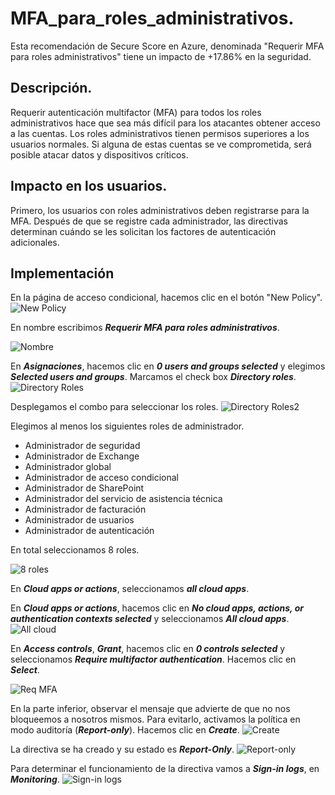 # MFA_para_roles_administrativos.

Esta recomendación de Secure Score en Azure, denominada "Requerir MFA para roles administrativos" tiene un impacto de +17.86% en la seguridad. 

## Descripción. 
Requerir autenticación multifactor (MFA) para todos los roles administrativos hace que sea más difícil para los atacantes obtener acceso a las cuentas. Los roles administrativos tienen permisos superiores a los usuarios normales. Si alguna de estas cuentas se ve comprometida, será posible atacar datos y dispositivos críticos.

## Impacto en los usuarios.
Primero, los usuarios con roles administrativos deben registrarse para la MFA. Después de que se registre cada administrador, las directivas determinan cuándo se les solicitan los factores de autenticación adicionales.

## Implementación

En la página de acceso condicional, hacemos clic en el botón "New Policy".
![New Policy](./img/202303140952.png)

En nombre escribimos ***Requerir MFA para roles administrativos***.

![Nombre](./img/202303141000.png)

En ***Asignaciones***, hacemos clic en ***0 users and groups selected*** y elegimos ***Selected users and groups***. Marcamos el check box ***Directory roles***.
![Directory Roles](./img/202303141007.png)

Desplegamos el combo para seleccionar los roles.
![Directory Roles2](./img/202303141008.png)

Elegimos al menos los siguientes roles de administrador.
* Administrador de seguridad
* Administrador de Exchange
* Administrador global
* Administrador de acceso condicional
* Administrador de SharePoint
* Administrador del servicio de asistencia técnica
* Administrador de facturación
* Administrador de usuarios
* Administrador de autenticación

En total seleccionamos 8 roles.

![8 roles](./img/202303141011.png)

En ***Cloud apps or actions***, seleccionamos ***all cloud apps***.

En ***Cloud apps or actions***, hacemos clic en ***No cloud apps, actions, or authentication contexts selected*** y seleccionamos ***All cloud apps***.
![All cloud](./img/202303141013.png)

En ***Access controls***, ***Grant***, hacemos clic en ***0 controls selected*** y seleccionamos ***Require multifactor authentication***. Hacemos clic en ***Select***.

![Req MFA](./img/202303141016.png)

En la parte inferior, observar el mensaje que advierte de que no nos bloqueemos a nosotros mismos. Para evitarlo, activamos la política en modo auditoría (***Report-only***). Hacemos clic en ***Create***.
![Create](./img/202303141018.png)

La directiva se ha creado y su estado es ***Report-Only***.
![Report-only](./img/202303141021.png)

Para determinar el funcionamiento de la directiva vamos a ***Sign-in logs***, en ***Monitoring***.
![Sign-in logs](./img/202303141025.png)
